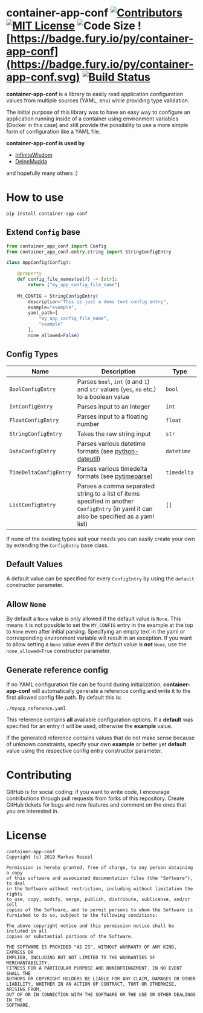 # container-app-conf [![Contributors](https://img.shields.io/github/contributors/markusressel/container-app-conf.svg)](https://github.com/markusressel/container-app-conf/graphs/contributors) [![MIT License](https://img.shields.io/github/license/markusressel/container-app-conf.svg)](/LICENSE) ![Code Size](https://img.shields.io/github/languages/code-size/markusressel/container-app-conf.svg) ![https://badge.fury.io/py/container-app-conf](https://badge.fury.io/py/container-app-conf.svg) [![Build Status](https://travis-ci.org/markusressel/container-app-conf.svg?branch=master)](https://travis-ci.org/markusressel/container-app-conf)

**container-app-conf** is a library to easily read application configuration values
from multiple sources (YAML, env) while providing type validation.

The initial purpose of this library was to have an easy way to configure
an application running inside of a container using environment variables 
(Docker in this case) and still provide the possibility to use a more simple 
form of configuration like a YAML file.

**container-app-conf is used by**
* [InfiniteWisdom](https://github.com/ekeih/InfiniteWisdom)
* [DeineMudda](https://github.com/markusressel/DeineMudda)

and hopefully many others :)

# How to use

```shell
pip install container-app-conf
```

## Extend `Config` base

```python
from container_app_conf import Config
from container_app_conf.entry.string import StringConfigEntry

class AppConfig(Config):

    @property
    def config_file_names(self) -> [str]:
        return ["my_app_config_file_name"]
        
    MY_CONFIG = StringConfigEntry(
        description="This is just a demo text config entry",
        example="example",
        yaml_path=[
            "my_app_config_file_name",
            "example"
        ],
        none_allowed=False)

```

## Config Types

| Name                     | Description                              | Type     |
|--------------------------|------------------------------------------|----------|
| `BoolConfigEntry`        | Parses `bool`, `int` (`0` and `1`) and `str` values (`yes`, `no` etc.) to a boolean value | `bool` |
| `IntConfigEntry`         | Parses input to an integer | `int` |
| `FloatConfigEntry`       | Parses input to a floating number | `float` |
| `StringConfigEntry`      | Takes the raw string input | `str` |
| `DateConfigEntry`        | Parses various datetime formats (see [python-dateutil](https://github.com/dateutil/dateutil/)) | `datetime` |
| `TimeDeltaConfigEntry`   | Parses various timedelta formats (see [pytimeparse](https://github.com/wroberts/pytimeparse)) | `timedelta` |
| `ListConfigEntry`        | Parses a comma separated string to a list of items specified in another `ConfigEntry` (in yaml it can also be specified as a yaml list) | `[]` |

If none of the existing types suit your needs you can easily create your 
own by extending the `ConfigEntry` base class.

## Default Values

A default value can be specified for every `ConfigEntry` by using the
`default` constructor parameter.

## Allow `None` 

By default a `None` value is only allowed if the default value is `None`.
This means it is not possible to set the `MY_CONFIG` entry in the example
at the top to `None` even after initial parsing. Specifying an empty text
in the yaml or corresponding environment variable will result in an
exception. If you want to allow setting a `None` value even if the default 
value is **not** `None`, use the `none_allowed=True` constructor parameter.

## Generate reference config

If no YAML configuration file can be found during initialization, 
**container-app-conf** will automatically generate a reference config
and write it to the first allowed config file path. By default this is:

```
./myapp_reference.yaml
```

This reference contains **all** available configuration options. If 
a **default** was specified for an entry it will be used, otherwise 
the **example** value.

If the generated reference contains values that do not make sense 
because of unknown constraints, specify your own **example** 
or better yet **default** value using the respective 
config entry constructor parameter.

# Contributing

GitHub is for social coding: if you want to write code, I encourage contributions through pull requests from forks
of this repository. Create GitHub tickets for bugs and new features and comment on the ones that you are interested in.


# License
```text
container-app-conf
Copyright (c) 2019 Markus Ressel

Permission is hereby granted, free of charge, to any person obtaining a copy
of this software and associated documentation files (the "Software"), to deal
in the Software without restriction, including without limitation the rights
to use, copy, modify, merge, publish, distribute, sublicense, and/or sell
copies of the Software, and to permit persons to whom the Software is
furnished to do so, subject to the following conditions:

The above copyright notice and this permission notice shall be included in all
copies or substantial portions of the Software.

THE SOFTWARE IS PROVIDED "AS IS", WITHOUT WARRANTY OF ANY KIND, EXPRESS OR
IMPLIED, INCLUDING BUT NOT LIMITED TO THE WARRANTIES OF MERCHANTABILITY,
FITNESS FOR A PARTICULAR PURPOSE AND NONINFRINGEMENT. IN NO EVENT SHALL THE
AUTHORS OR COPYRIGHT HOLDERS BE LIABLE FOR ANY CLAIM, DAMAGES OR OTHER
LIABILITY, WHETHER IN AN ACTION OF CONTRACT, TORT OR OTHERWISE, ARISING FROM,
OUT OF OR IN CONNECTION WITH THE SOFTWARE OR THE USE OR OTHER DEALINGS IN THE
SOFTWARE.
```
